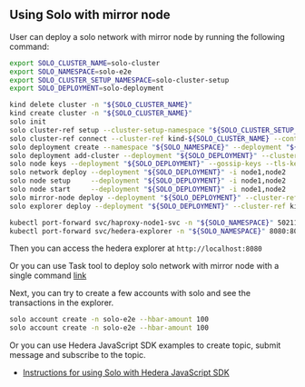 ## Using Solo with mirror node

User can deploy a solo network with mirror node by running the following command:

```bash
export SOLO_CLUSTER_NAME=solo-cluster
export SOLO_NAMESPACE=solo-e2e
export SOLO_CLUSTER_SETUP_NAMESPACE=solo-cluster-setup
export SOLO_DEPLOYMENT=solo-deployment

kind delete cluster -n "${SOLO_CLUSTER_NAME}"
kind create cluster -n "${SOLO_CLUSTER_NAME}"
solo init
solo cluster-ref setup --cluster-setup-namespace "${SOLO_CLUSTER_SETUP_NAMESPACE}"
solo cluster-ref connect --cluster-ref kind-${SOLO_CLUSTER_NAME} --context kind-${SOLO_CLUSTER_NAME} --email john@doe.com
solo deployment create --namespace "${SOLO_NAMESPACE}" --deployment "${SOLO_DEPLOYMENT}"
solo deployment add-cluster --deployment "${SOLO_DEPLOYMENT}" --cluster-ref kind-${SOLO_CLUSTER_NAME} --num-consensus-nodes 2
solo node keys --deployment "${SOLO_DEPLOYMENT}" --gossip-keys --tls-keys -i node1,node2
solo network deploy --deployment "${SOLO_DEPLOYMENT}" -i node1,node2
solo node setup     --deployment "${SOLO_DEPLOYMENT}" -i node1,node2
solo node start     --deployment "${SOLO_DEPLOYMENT}" -i node1,node2
solo mirror-node deploy --deployment "${SOLO_DEPLOYMENT}" --cluster-ref kind-${SOLO_CLUSTER_NAME} 
solo explorer deploy --deployment "${SOLO_DEPLOYMENT}" --cluster-ref kind-${SOLO_CLUSTER_NAME}

kubectl port-forward svc/haproxy-node1-svc -n "${SOLO_NAMESPACE}" 50211:50211 > /dev/null 2>&1 &
kubectl port-forward svc/hedera-explorer -n "${SOLO_NAMESPACE}" 8080:80 > /dev/null 2>&1 &
```

Then you can access the hedera explorer at `http://localhost:8080`

Or you can use Task tool to deploy solo network with mirror node with a single command [link](../Developer/Development/TaskTool.md)

Next, you can try to create a few accounts with solo and see the transactions in the explorer.

```bash
solo account create -n solo-e2e --hbar-amount 100
solo account create -n solo-e2e --hbar-amount 100
```

Or you can use Hedera JavaScript SDK examples to create topic, submit message and subscribe to the topic.

<!---
Add SDK.md link here
-->

* [Instructions for using Solo with Hedera JavaScript SDK](SDK.md)
